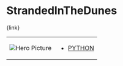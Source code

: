 # StrandedInTheDunes 

{link}
<table>
<tr>
<td>

![Hero Picture](hero.png?raw=true "Hero Picture")

</td>
<td>
<ul>
<li>

[PYTHON](StrandedInTheDunes.py)

</li>
</td>
</tr>
<table>